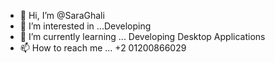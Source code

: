 - 👋 Hi, I’m @SaraGhali
- 👀 I’m interested in ...Developing
- 🌱 I’m currently learning ... Developing Desktop Applications
- 📫 How to reach me ... +2 01200866029

<!---
SaraGhali/SaraGhali is a ✨ special ✨ repository because its `README.md` (this file) appears on your GitHub profile.
You can click the Preview link to take a look at your changes.
--->
